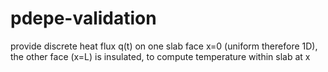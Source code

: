 # pdepe-validation
provide discrete heat flux q(t) on one slab face x=0 (uniform therefore 1D), the other face (x=L) is insulated, to compute temperature within slab at x
